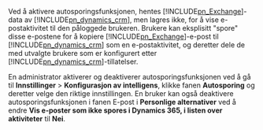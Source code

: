 Ved å aktivere autosporingsfunksjonen, hentes [!INCLUDE[pn_Exchange](pn-exchange.md)]-data av [!INCLUDE[pn_dynamics_crm](pn-dynamics-crm.md)], men lagres ikke, for å vise e-postaktivitet til den påloggede brukeren. Brukere kan eksplisitt "spore" disse e-postene for å kopiere [!INCLUDE[pn_Exchange](pn-exchange.md)]-e-post til [!INCLUDE[pn_dynamics_crm](pn-dynamics-crm.md)] som en e-postaktivitet, og deretter dele de med utvalgte brukere som er konfigurert etter [!INCLUDE[pn_dynamics_crm](pn-dynamics-crm.md)]-tillatelser.  
  
 En administrator aktiverer og deaktiverer autosporingsfunksjonen ved å gå til **Innstillinger** > **Konfigurasjon av intelligens**, klikke fanen **Autosporing** og deretter velge den riktige innstillingen. En bruker kan også deaktivere autosporingsfunksjonen i fanen E-post i **Personlige alternativer** ved å endre **Vis e-poster som ikke spores i Dynamics 365, i listen over aktiviteter** til **Nei**.